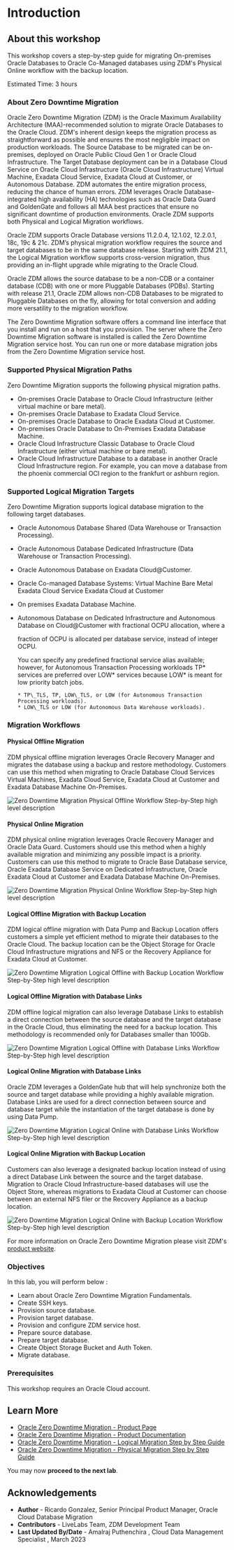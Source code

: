 # Introduction

## About this workshop

This workshop covers a step-by-step guide for migrating On-premises Oracle Databases to Oracle Co-Managed databases using ZDM's Physical Online workflow with the backup location. 

Estimated Time: 3 hours


### About Zero Downtime Migration

Oracle Zero Downtime Migration (ZDM) is the Oracle Maximum Availability Architecture (MAA)-recommended solution to migrate Oracle Databases to the Oracle Cloud. ZDM's inherent design keeps the migration process as straightforward as possible and ensures the most negligible impact on production workloads. The Source Database to be migrated can be on-premises, deployed on Oracle Public Cloud Gen 1 or Oracle Cloud Infrastructure. The Target Database deployment can be in a Database Cloud Service on Oracle Cloud Infrastructure (Oracle Cloud Infrastructure) Virtual Machine, Exadata Cloud Service, Exadata Cloud at Customer, or Autonomous Database. ZDM automates the entire migration process, reducing the chance of human errors. ZDM leverages Oracle Database-integrated high availability (HA) technologies such as Oracle Data Guard and GoldenGate and follows all MAA best practices that ensure no significant downtime of production environments. Oracle ZDM supports both Physical and Logical Migration workflows. 

Oracle ZDM supports Oracle Database versions 11.2.0.4, 12.1.02, 12.2.0.1, 18c, 19c & 21c. ZDM’s physical migration workflow requires the source and target databases to be in the same database release.  Starting with ZDM 21.1, the Logical Migration workflow supports cross-version migration, thus providing an in-flight upgrade while migrating to the Oracle Cloud.

Oracle ZDM allows the source database to be a non-CDB or a container database (CDB) with one or more Pluggable Databases (PDBs). Starting with release 21.1, Oracle ZDM allows non-CDB Databases to be migrated to Pluggable Databases on the fly, allowing for total conversion and adding more versatility to the migration workflow. 

The Zero Downtime Migration software offers a command line interface that you install and run on a host that you provision. The server where the Zero Downtime Migration software is installed is called the Zero Downtime Migration service host. You can run one or more database migration jobs from the Zero Downtime Migration service host.



### Supported Physical Migration Paths

Zero Downtime Migration supports the following physical migration paths.

* On-premises Oracle Database to Oracle Cloud Infrastructure (either virtual machine or bare metal).
* On-premises Oracle Database to Exadata Cloud Service.
* On-premises Oracle Database to Oracle Exadata Cloud at Customer.
* On-premises Oracle Database to On-Premises Exadata Database Machine.
* Oracle Cloud Infrastructure Classic Database to Oracle Cloud Infrastructure (either virtual machine or bare metal).
* Oracle Cloud Infrastructure Database to a database in another Oracle Cloud Infrastructure region.
  For example, you can move a database from the phoenix commercial OCI region to the frankfurt or ashburn region.

### Supported Logical Migration Targets

Zero Downtime Migration supports logical database migration to the following target databases.

* Oracle Autonomous Database Shared (Data Warehouse or Transaction Processing).
* Oracle Autonomous Database Dedicated Infrastructure (Data Warehouse or Transaction Processing).
* Oracle Autonomous Database on Exadata Cloud@Customer.
* Oracle Co-managed Database Systems:
  Virtual Machine
  Bare Metal
  Exadata Cloud Service
  Exadata Cloud at Customer
* On premises Exadata Database Machine.
* Autonomous Database on Dedicated Infrastructure and Autonomous Database on Cloud@Customer with fractional OCPU allocation, where a   
  
  fraction of OCPU is allocated per database service, instead of integer OCPU.

  You can specify any predefined fractional service alias available; however, for Autonomous Transaction Processing workloads TP* services are preferred over LOW* services because LOW* is meant for low priority batch jobs.

      * TP\_TLS, TP, LOW\_TLS, or LOW (for Autonomous Transaction Processing workloads).
      * LOW\_TLS or LOW (for Autonomous Data Warehouse workloads).
  
### Migration Workflows


#### Physical Offline Migration
ZDM physical offline migration leverages Oracle Recovery Manager and migrates the database using a backup and restore methodology. Customers can use this method when migrating to Oracle Database Cloud Services Virtual Machines, Exadata Cloud Service, Exadata Cloud at Customer and Exadata Database Machine On-Premises. 

![Zero Downtime Migration Physical Offline Workflow Step-by-Step high level description](./images/physical-offline-workflow.png " ")




#### Physical Online Migration
ZDM physical online migration leverages Oracle Recovery Manager and Oracle Data Guard. Customers should use this method when a highly available migration and minimizing any possible impact is a priority. Customers can use this method to migrate to Oracle Base Database service, Oracle Exadata Database Service on Dedicated Infrastructure, Oracle Exadata Cloud at Customer and Exadata Database Machine On-Premises.

![Zero Downtime Migration Physical Online Workflow Step-by-Step high level description](./images/physical-online-workflow.png " ")


#### Logical Offline Migration with Backup Location
ZDM logical offline migration with Data Pump and Backup Location offers customers a simple yet efficient method to migrate their databases to the Oracle Cloud. The backup location can be the Object Storage for Oracle Cloud Infrastructure migrations and NFS or the Recovery Appliance for Exadata Cloud at Customer.

![Zero Downtime Migration Logical Offline with Backup Location Workflow Step-by-Step high level description](./images/logical-offline-backup-workflow.png " ")

#### Logical Offline Migration with Database Links
ZDM offline logical migration can also leverage Database Links to establish a direct connection between the source database and the target database in the Oracle Cloud, thus eliminating the need for a backup location. This methodology is recommended only for Databases smaller than 100Gb.

![Zero Downtime Migration Logical Offline with Database Links Workflow Step-by-Step high level description](./images/logical-offline-dblinks-workflow.png " ")

#### Logical Online Migration with Database Links
Oracle ZDM leverages a GoldenGate hub that will help synchronize both the source and target database while providing a highly available migration. Database Links are used for a direct connection between source and database target while the instantiation of the target database is done by using Data Pump.

![Zero Downtime Migration Logical Online with Database Links Workflow Step-by-Step high level description](./images/logical-online-dblinks-workflow.png " ")

#### Logical Online Migration with Backup Location
Customers can also leverage a designated backup location instead of using a direct Database Link between the source and the target database. Migration to Oracle Cloud Infrastructure-based databases will use the Object Store, whereas migrations to Exadata Cloud at Customer can choose between an external NFS filer or the Recovery Appliance as a backup location.

![Zero Downtime Migration Logical Online with Backup Location Workflow Step-by-Step high level description](./images/logical-online-backup-workflow.png " ")


For more information on Oracle Zero Downtime Migration please visit ZDM's [product website](http://www.oracle.com/goto/zdm).


### Objectives

In this lab, you will perform below :

* Learn about Oracle Zero Downtime Migration Fundamentals.
* Create SSH keys.
* Provision source database.
* Provision target database.
* Provision and configure ZDM service host.
* Prepare source database.
* Prepare target database.
* Create Object Storage Bucket and Auth Token.
* Migrate database.

### Prerequisites

This workshop requires an Oracle Cloud account.

## Learn More

* [Oracle Zero Downtime Migration - Product Page](http://www.oracle.com/goto/zdm)
* [Oracle Zero Downtime Migration - Product Documentation](https://docs.oracle.com/en/database/oracle/zero-downtime-migration/)
* [Oracle Zero Downtime Migration - Logical Migration Step by Step Guide](https://www.oracle.com/a/tech/docs/oracle-zdm-logical-migration-step-by-step-guide.pdf)
* [Oracle Zero Downtime Migration - Physical Migration Step by Step Guide](https://www.oracle.com/a/tech/docs/oracle-zdm-step-by-step-guide.pdf)

You may now **proceed to the next lab**.

## Acknowledgements
* **Author** - Ricardo Gonzalez, Senior Principal Product Manager, Oracle Cloud Database Migration
* **Contributors** - LiveLabs Team, ZDM Development Team
* **Last Updated By/Date** - Amalraj Puthenchira , Cloud Data Management Specialist , March 2023
